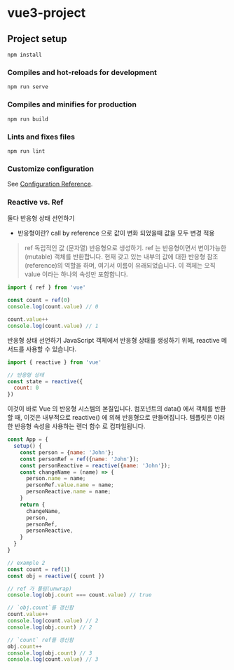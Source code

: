 # vue3-project

## Project setup
```
npm install
```

### Compiles and hot-reloads for development
```
npm run serve
```

### Compiles and minifies for production
```
npm run build
```

### Lints and fixes files
```
npm run lint
```

### Customize configuration
See [Configuration Reference](https://cli.vuejs.org/config/).


### Reactive vs. Ref

둘다 반응형 상태 선언하기 
- 반응형이란? call by reference 으로 값이 변화 되었을때 값을 모두 변경 적용 

> ref 
독립적인 값 (문자열) 반응형으로 생성하기. 
ref 는 반응형이면서 변이가능한(mutable) 객체를 반환합니다. 현재 갖고 있는 내부의 값에 대한 반응형 참조(reference)의 역할을 하며, 
여기서 이름이 유래되었습니다. 이 객체는 오직 value 이라는 하나의 속성만 포함합니다.
```js
import { ref } from 'vue'

const count = ref(0)
console.log(count.value) // 0

count.value++
console.log(count.value) // 1
```

반응형 상태 선언하기
JavaScript 객체에서 반응형 상태를 생성하기 위해, reactive 메서드를 사용할 수 있습니다.
```js
import { reactive } from 'vue'

// 반응형 상태
const state = reactive({
  count: 0
})
```
이것이 바로 Vue 의 반응형 시스템의 본질입니다. 컴포넌트의 data() 에서 객체를 반환할 때, 
이것은 내부적으로 reactive() 에 의해 반응형으로 만들어집니다. 템플릿은 이러한 반응형 속성을 사용하는 렌더 함수 로 컴파일됩니다.


```js
const App = {
  setup() {
    const person = {name: 'John'};
    const personRef = ref({name: 'John'});
    const personReactive = reactive({name: 'John'});
    const changeName = (name) => {
      person.name = name;
      personRef.value.name = name;
      personReactive.name = name;
    }
    return {
      changeName,
      person,
      personRef,
      personReactive,
    }
  }
}

// example 2 
const count = ref(1)
const obj = reactive({ count })

// ref 가 풀림(unwrap)
console.log(obj.count === count.value) // true

// `obj.count`를 갱신함
count.value++
console.log(count.value) // 2
console.log(obj.count) // 2

// `count` ref를 갱신함
obj.count++
console.log(obj.count) // 3
console.log(count.value) // 3
```